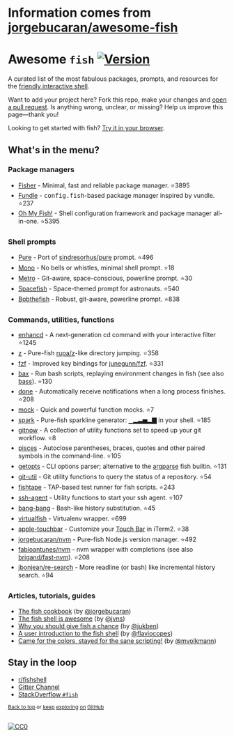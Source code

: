 # Information comes from [jorgebucaran/awesome-fish](https://github.com/jorgebucaran/awesome-fish)
# Awesome `fish` [![Version](https://img.shields.io/github/tag/fish-shell/fish-shell.svg?label=&color=0080FF)](https://github.com/fish-shell/fish-shell/releases/latest)

A curated list of the most fabulous packages, prompts, and resources for the <a href="https://github.com/fish-shell/fish-shell" title="fish">friendly interactive shell</a>.

Want to add your project here? Fork this repo, make your changes and [open a pull request](https://github.com/jorgebucaran/awesome-fish/fork). Is anything wrong, unclear, or missing? Help us improve this page—thank you!

Looking to get started with fish? [Try it in your browser](https://rootnroll.com/d/fish-shell).

## What's in the menu?

### Package managers

- [Fisher](https://github.com/jorgebucaran/fisher) - Minimal, fast and reliable package manager. :star:3895
- [Fundle](https://github.com/danhper/fundle) - <samp>config.fish</samp>-based package manager inspired by vundle. :star:237
- [Oh My Fish!](https://github.com/oh-my-fish/oh-my-fish) - Shell configuration framework and package manager all-in-one. :star:5395

### Shell prompts

- [Pure](https://github.com/rafaelrinaldi/pure) - Port of [sindresorhus/pure](https://github.com/sindresorhus/pure) prompt. :star:496
- [Mono](https://github.com/fishpkg/fish-prompt-mono) - No bells or whistles, minimal shell prompt. :star:18
- [Metro](https://github.com/fishpkg/fish-prompt-metro) - Git-aware, space-conscious, powerline prompt. :star:30
- [Spacefish](https://github.com/matchai/spacefish) - Space-themed prompt for astronauts. :star:540
- [Bobthefish](https://github.com/oh-my-fish/theme-bobthefish) - Robust, git-aware, powerline prompt. :star:838

### Commands, utilities, functions

- [enhancd](https://github.com/b4b4r07/enhancd) - A next-generation cd command with your interactive filter :star:1245
- [z](https://github.com/jethrokuan/z) - Pure-fish [rupa/z](https://github.com/rupa/z)-like directory jumping. :star:358
- [fzf](https://github.com/jethrokuan/fzf) - Improved key bindings for [junegunn/fzf](https://github.com/junegunn/fzf). :star:331
- [bax](https://github.com/jorgebucaran/fish-bax) - Run bash scripts, replaying environment changes in fish (see also [bass](https://github.com/edc/bass)). :star:130
- [done](https://github.com/franciscolourenco/done) - Automatically receive notifications when a long process finishes. :star:208
- [mock](https://github.com/matchai/fish-mock) - Quick and powerful function mocks. :star:7
- [spark](https://github.com/jorgebucaran/fish-spark) - Pure-fish sparkline generator: ▁▂▃▅▂▇ in your shell. :star:185
- [gitnow](https://github.com/joseluisq/gitnow) - A collection of utility functions set to speed up your git workflow. :star:8
- [pisces](https://github.com/laughedelic/pisces) - Autoclose parentheses, braces, quotes and other paired symbols in the command-line. :star:105
- [getopts](https://github.com/jorgebucaran/fish-getopts) - CLI options parser; alternative to the [argparse](https://fishshell.com/docs/current/commands.html#argparse) fish builtin. :star:131
- [git-util](https://github.com/fishpkg/fish-git-util) - Git utility functions to query the status of a repository. :star:54
- [fishtape](https://github.com/jorgebucaran/fishtape) - TAP-based test runner for fish scripts. :star:243
- [ssh-agent](https://github.com/danhper/fish-ssh-agent) - Utility functions to start your ssh agent. :star:107
- [bang-bang](https://github.com/oh-my-fish/plugin-bang-bang) - Bash-like history substitution. :star:45
- [virtualfish](https://github.com/adambrenecki/virtualfish) - Virtualenv wrapper. :star:699
- [apple-touchbar](https://github.com/rodrigobdz/fish-apple-touchbar) - Customize your [Touch Bar](https://developer.apple.com/design/human-interface-guidelines/macos/touch-bar/touch-bar-overview) in iTerm2. :star:38
- [jorgebucaran/nvm](https://github.com/jorgebucaran/fish-nvm) - Pure-fish Node.js version manager. :star:492
- [fabioantunes/nvm](https://github.com/FabioAntunes/fish-nvm) - nvm wrapper with completions (see also [brigand/fast-nvm](https://github.com/brigand/fast-nvm-fish)). :star:208
- [jbonjean/re-search](https://github.com/jbonjean/re-search) - More readline (or bash) like incremental history search. :star:94

### Articles, tutorials, guides

- [The fish cookbook](https://github.com/jorgebucaran/fish-cookbook) (by [@jorgebucaran](https://github.com/jorgebucaran))
- [The fish shell is awesome](https://jvns.ca/blog/2017/04/23/the-fish-shell-is-awesome/) (by [@jvns](https://github.com/jvns))
- [Why you should give fish a chance](https://dev.to/jukben/why-you-should-give-a-chance-to-fish-shell-5a0l) (by [@jukben](https://github.com/jukben))
- [A user introduction to the fish shell](https://flaviocopes.com/fish-shell/) (by [@flaviocopes](https://github.com/flaviocopes))
- [Came for the colors, stayed for the sane scripting!](https://mvolkmann.github.io/fish-article/) (by [@mvolkmann](https://github.com/mvolkmann))

## Stay in the loop

- [r/fishshell](https://www.reddit.com/r/fishshell)
- [Gitter Channel](https://gitter.im/fish-shell/fish-shell)
- [StackOverflow `#fish`](https://stackoverflow.com/questions/tagged/fish)

<sup>[Back to top](#awesome-fish-) or [keep](https://github.com/topics/fish-shell) [exploring](https://github.com/topics/fish-packages) [on](https://github.com/topics/fish) [GitHub](https://github.com/topics/fish-prompt)</sup>

<h2></h2>

[![CC0](http://mirrors.creativecommons.org/presskit/buttons/88x31/svg/cc-zero.svg)](https://creativecommons.org/publicdomain/zero/1.0/)

